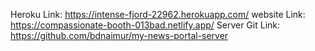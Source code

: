 Heroku Link: https://intense-fjord-22962.herokuapp.com/
website Link: https://compassionate-booth-013bad.netlify.app/
Server Git Link:  https://github.com/bdnaimur/my-news-portal-server
